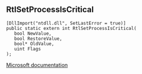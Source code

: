 ## RtlSetProcessIsCritical

```
[DllImport("ntdll.dll", SetLastError = true)]
public static extern int RtlSetProcessIsCritical(
   bool NewValue,
   bool RestoreValue,
   bool* OldValue,
   uint Flags
);
```

[Microsoft documentation](TODO)
